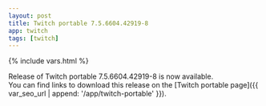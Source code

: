 ```yaml
---
layout: post
title: Twitch portable 7.5.6604.42919-8
app: twitch
tags: [twitch]
---
```

{% include vars.html %}

Release of Twitch portable 7.5.6604.42919-8 is now available.<br />
You can find links to download this release on the [Twitch portable page]({{ var_seo_url | append: '/app/twitch-portable' }}).